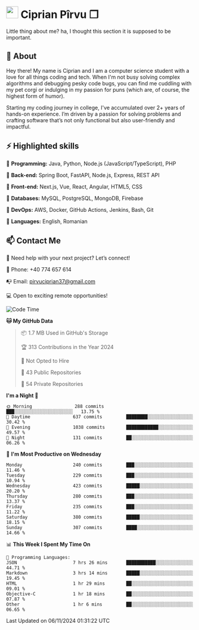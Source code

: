 # <img height="32px" src="https://user-images.githubusercontent.com/74038190/216122041-518ac897-8d92-4c6b-9b3f-ca01dcaf38ee.png"> Ciprian Pîrvu ❐ </h1>

Little thing about me? ha, I thought this section it is supposed to be important.

## 🧐 About

Hey there! My name is Ciprian and I am a computer science student with a love for all things coding and tech. When I'm not busy solving complex algorithms and debugging pesky code bugs, you can find me cuddling with my pet corgi or indulging in my passion for puns (which are, of course, the highest form of humor).

Starting my coding journey in college, I've accumulated over 2+ years of hands-on experience. I’m driven by a passion for solving problems and crafting software that’s not only functional but also user-friendly and impactful.


## ⚡ Highlighted skills

🎯 **Programming:** Java, Python, Node.js (JavaScript/TypeScript), PHP

🎯 **Back-end:** Spring Boot, FastAPI, Node.js, Express, REST API

🎯 **Front-end:** Next.js, Vue, React, Angular, HTML5, CSS

🎯 **Databases:** MySQL, PostgreSQL, MongoDB, Firebase

🎯 **DevOps:** AWS, Docker, GitHub Actions, Jenkins, Bash, Git

🎯 **Languages:** English, Romanian



## 📫 Contact Me

🤝 Need help with your next project? Let’s connect!

📱 Phone: +40 774 657 614

📭 Email: pirvuciprian37@gmail.com


💻 Open to exciting remote opportunities!

<!--START_SECTION:waka-->
![Code Time](http://img.shields.io/badge/Code%20Time-2%2C196%20hrs%2052%20mins-blue)

**🐱 My GitHub Data** 

> 📦 1.7 MB Used in GitHub's Storage 
 > 
> 🏆 313 Contributions in the Year 2024
 > 
> 🚫 Not Opted to Hire
 > 
> 📜 43 Public Repositories 
 > 
> 🔑 54 Private Repositories 
 > 
**I'm a Night 🦉** 

```text
🌞 Morning                288 commits         ███░░░░░░░░░░░░░░░░░░░░░░   13.75 % 
🌆 Daytime                637 commits         ████████░░░░░░░░░░░░░░░░░   30.42 % 
🌃 Evening                1038 commits        ████████████░░░░░░░░░░░░░   49.57 % 
🌙 Night                  131 commits         ██░░░░░░░░░░░░░░░░░░░░░░░   06.26 % 
```
📅 **I'm Most Productive on Wednesday** 

```text
Monday                   240 commits         ███░░░░░░░░░░░░░░░░░░░░░░   11.46 % 
Tuesday                  229 commits         ███░░░░░░░░░░░░░░░░░░░░░░   10.94 % 
Wednesday                423 commits         █████░░░░░░░░░░░░░░░░░░░░   20.20 % 
Thursday                 280 commits         ███░░░░░░░░░░░░░░░░░░░░░░   13.37 % 
Friday                   235 commits         ███░░░░░░░░░░░░░░░░░░░░░░   11.22 % 
Saturday                 380 commits         █████░░░░░░░░░░░░░░░░░░░░   18.15 % 
Sunday                   307 commits         ████░░░░░░░░░░░░░░░░░░░░░   14.66 % 
```


📊 **This Week I Spent My Time On** 

```text
💬 Programming Languages: 
JSON                     7 hrs 26 mins       ███████████░░░░░░░░░░░░░░   44.71 % 
Markdown                 3 hrs 14 mins       █████░░░░░░░░░░░░░░░░░░░░   19.45 % 
HTML                     1 hr 29 mins        ██░░░░░░░░░░░░░░░░░░░░░░░   09.01 % 
Objective-C              1 hr 18 mins        ██░░░░░░░░░░░░░░░░░░░░░░░   07.87 % 
Other                    1 hr 6 mins         ██░░░░░░░░░░░░░░░░░░░░░░░   06.65 % 
```


 Last Updated on 06/11/2024 01:31:22 UTC
<!--END_SECTION:waka-->
